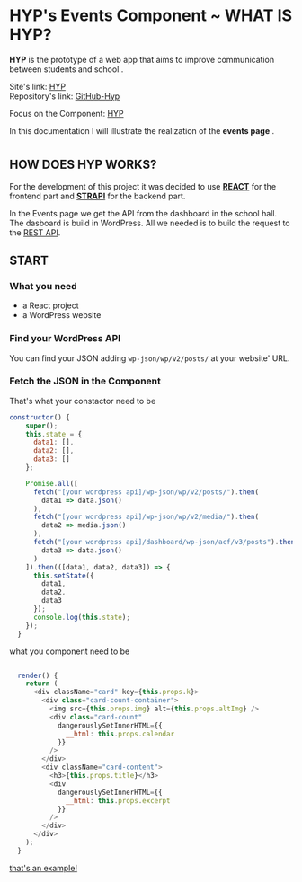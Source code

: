 # HYP's Events Component ~ WHAT IS HYP?

**HYP** is the prototype of a web app that aims to improve communication between students and school..

Site's link: [HYP](https://happy-beaver-hyp.netlify.com/) <br/>
Repository's link: [GitHub-Hyp](https://github.com/icate95/HYP2)


Focus on the Component: [HYP](https://hyps-events.netlify.com/) <br/>

In this documentation I will illustrate the realization of the **events page** .

#

## HOW DOES HYP WORKS?

For the development of this project it was decided to use **[REACT](https://reactjs.org/)** for the frontend part and **[STRAPI](https://strapi.io/documentation/3.0.0-beta.x/)** for the backend part.

In the Events page we get the API from the dashboard in the school hall.
The dasboard is build in WordPress. All we needed is to build the request to the [REST API](https://developer.wordpress.org/rest-api/).

## START

### What you need

- a React project
- a WordPress website

### Find your WordPress API

You can find your JSON adding `wp-json/wp/v2/posts/` at your website' URL.

### Fetch the JSON in the Component

That's what your constactor need to be

```js
constructor() {
    super();
    this.state = {
      data1: [],
      data2: [],
      data3: []
    };

    Promise.all([
      fetch("[your wordpress api]/wp-json/wp/v2/posts/").then(
        data1 => data.json()
      ),
      fetch("[your wordpress api]/wp-json/wp/v2/media/").then(
        data2 => media.json()
      ),
      fetch("[your wordpress api]/dashboard/wp-json/acf/v3/posts").then(
        data3 => data.json()
      )
    ]).then(([data1, data2, data3]) => {
      this.setState({
        data1,
        data2,
        data3
      });
      console.log(this.state);
    });
  }
```

what you component need to be

```js

  render() {
    return (
      <div className="card" key={this.props.k}>
        <div class="card-count-container">
          <img src={this.props.img} alt={this.props.altImg} />
          <div class="card-count"
            dangerouslySetInnerHTML={{
              __html: this.props.calendar
            }}
          />
        </div>
        <div className="card-content">
          <h3>{this.props.title}</h3>
          <div
            dangerouslySetInnerHTML={{
              __html: this.props.excerpt
            }}
          />
        </div>
      </div>
    );
  }
```
[that's an example!](https://hyps-events.netlify.com/)
